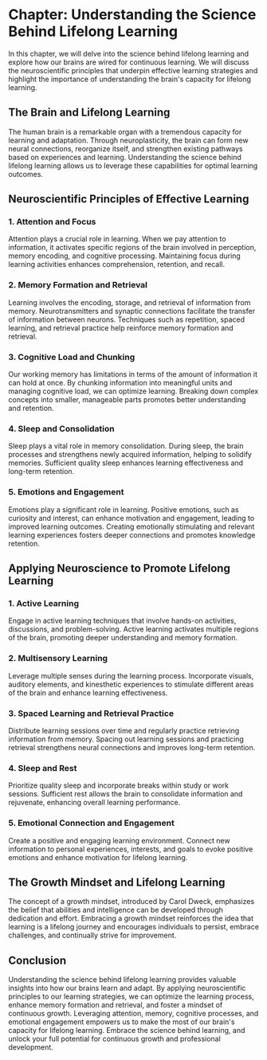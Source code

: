 Chapter: Understanding the Science Behind Lifelong Learning
===========================================================

In this chapter, we will delve into the science behind lifelong learning and explore how our brains are wired for continuous learning. We will discuss the neuroscientific principles that underpin effective learning strategies and highlight the importance of understanding the brain's capacity for lifelong learning.

The Brain and Lifelong Learning
-------------------------------

The human brain is a remarkable organ with a tremendous capacity for learning and adaptation. Through neuroplasticity, the brain can form new neural connections, reorganize itself, and strengthen existing pathways based on experiences and learning. Understanding the science behind lifelong learning allows us to leverage these capabilities for optimal learning outcomes.

Neuroscientific Principles of Effective Learning
------------------------------------------------

### 1. Attention and Focus

Attention plays a crucial role in learning. When we pay attention to information, it activates specific regions of the brain involved in perception, memory encoding, and cognitive processing. Maintaining focus during learning activities enhances comprehension, retention, and recall.

### 2. Memory Formation and Retrieval

Learning involves the encoding, storage, and retrieval of information from memory. Neurotransmitters and synaptic connections facilitate the transfer of information between neurons. Techniques such as repetition, spaced learning, and retrieval practice help reinforce memory formation and retrieval.

### 3. Cognitive Load and Chunking

Our working memory has limitations in terms of the amount of information it can hold at once. By chunking information into meaningful units and managing cognitive load, we can optimize learning. Breaking down complex concepts into smaller, manageable parts promotes better understanding and retention.

### 4. Sleep and Consolidation

Sleep plays a vital role in memory consolidation. During sleep, the brain processes and strengthens newly acquired information, helping to solidify memories. Sufficient quality sleep enhances learning effectiveness and long-term retention.

### 5. Emotions and Engagement

Emotions play a significant role in learning. Positive emotions, such as curiosity and interest, can enhance motivation and engagement, leading to improved learning outcomes. Creating emotionally stimulating and relevant learning experiences fosters deeper connections and promotes knowledge retention.

Applying Neuroscience to Promote Lifelong Learning
--------------------------------------------------

### 1. Active Learning

Engage in active learning techniques that involve hands-on activities, discussions, and problem-solving. Active learning activates multiple regions of the brain, promoting deeper understanding and memory formation.

### 2. Multisensory Learning

Leverage multiple senses during the learning process. Incorporate visuals, auditory elements, and kinesthetic experiences to stimulate different areas of the brain and enhance learning effectiveness.

### 3. Spaced Learning and Retrieval Practice

Distribute learning sessions over time and regularly practice retrieving information from memory. Spacing out learning sessions and practicing retrieval strengthens neural connections and improves long-term retention.

### 4. Sleep and Rest

Prioritize quality sleep and incorporate breaks within study or work sessions. Sufficient rest allows the brain to consolidate information and rejuvenate, enhancing overall learning performance.

### 5. Emotional Connection and Engagement

Create a positive and engaging learning environment. Connect new information to personal experiences, interests, and goals to evoke positive emotions and enhance motivation for lifelong learning.

The Growth Mindset and Lifelong Learning
----------------------------------------

The concept of a growth mindset, introduced by Carol Dweck, emphasizes the belief that abilities and intelligence can be developed through dedication and effort. Embracing a growth mindset reinforces the idea that learning is a lifelong journey and encourages individuals to persist, embrace challenges, and continually strive for improvement.

Conclusion
----------

Understanding the science behind lifelong learning provides valuable insights into how our brains learn and adapt. By applying neuroscientific principles to our learning strategies, we can optimize the learning process, enhance memory formation and retrieval, and foster a mindset of continuous growth. Leveraging attention, memory, cognitive processes, and emotional engagement empowers us to make the most of our brain's capacity for lifelong learning. Embrace the science behind learning, and unlock your full potential for continuous growth and professional development.
